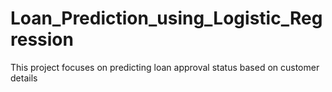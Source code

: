 # Loan_Prediction_using_Logistic_Regression
This project focuses on predicting loan approval status based on customer details 
